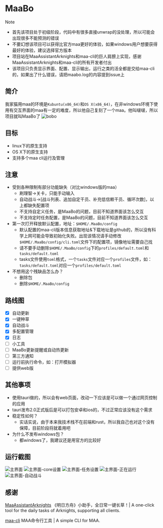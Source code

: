 # MaaBo

> [!NOTE]
>
> - 首先该项目处于初级阶段，代码中有很多直接unwrap的没处理，所以可能会出现很多不能预测的错误
> - 不要幻想该项目可以获得比官方maa更好的体验，如果windows用户想要获得最好的体验，建议选择官方版本
> - 项目站在MaaAssistantArknights和maa-cli的巨人肩膀上实现，感谢MaaAssistantArknights和maa-cli的所有开发者付出
> - 该项目只负责显示界面、配置、显示输出，运行之类的活全都是交给maa-cli的，如果出了什么错误，请把maabo.log的内容提到issue上

## 简介

我家猫用maa的环境是`Kubuntu(x86_64)`和`OS X(x86_64)`，在非windows环境下使用有交互界面的maa有一定的难度，所以他自己复刻了一个maa。他叫啵啵，所以项目就叫MaaBo了
![bobo](./.assets/bobo.JPG)

## 目标

- linux下的原生支持
- OS X下的原生支持
- 支持多个maa cli运行及管理

## 注意

- 受到各种限制有部分功能缺失（对比windows版的maa）
  - 刷理智->关卡，只能手动输入
  - 自动战斗->[战斗列表、追加自定干员、补充低信赖干员、循环次数]，以上都缺失配置项
  - 不支持自定义任务，是MaaBo的问题，目前不知道界面该怎么交互
  - 不支持定时任务配置，是MaaBo的问题，目前不知道界面该怎么交互
- 第一次打开释放默认配置，地址：`$HOME/.MaaBo/config`
  - 默认配置的maa-cli版本信息获取地址&下载地址是github的，所以没有科学上网可能会导致初始化失败。出现该情况请手动修改`$HOME/.MaaBo/config/cli.toml`文件下的配置项，镜像地址需要自己找
  - 请不要手动删除`$HOME/.MaaBo/config`下的`profiles/default.toml`和
    `tasks/default.toml`
  - tasks文件使用`toml`格式，一个`tasks`文件对应一个`profiles`文件，如：`tasks/default.toml`对应一个`profiles/default.toml`
- 不想用这个残缺品怎么办？
  - 删除包
  - 删除`$HOME/.MaaBo/config`

## 路线图

- [x] 自动更新
- [x] 一键种草
- [x] 自动战斗
- [x] 多配置管理
- [x] 日志
- [ ] 小工具
- [ ] MaaBo更新提醒或自动热更新
- [ ] 第三方通知
- [ ] 运行前执行命令，如：打开模拟器
- [ ] 提供web版

## 其他事项

- 使用tauri做的，所以会有web页面，改动一下应该是可以做一个通过网页控制的应用
- tauri发布2.0正式版后是可以打包安卓和ios的，不过正常应该没有这个需求
- 稳定性如何？
  - 实话实说，由于本来我技术栈不在前端和rust，所以我自己也对这个没有保障，目前阶段将就着用吧
- 为什么不发布windows包？
  - 都windows了，我建议还是用官方的比较好

## 运行截图

![主界面](./.assets/1.1.png)
![主界面-core设置](./.assets/1.2.png)
![主界面-任务设置](./.assets/1.3.png)
![主界面-正在运行](./.assets/2.started.png)
![主界面-自动战斗](./.assets/3.copilot.png)

## 感谢

[MaaAssistantArknights](https://github.com/MaaAssistantArknights/MaaAssistantArknights) 《明日方舟》小助手，全日常一键长草！| A one-click tool for the daily tasks of Arknights, supporting all clients.

[maa-cli](https://github.com/MaaAssistantArknights/maa-cli) MAA命令行工具 | A simple CLI for MAA.
